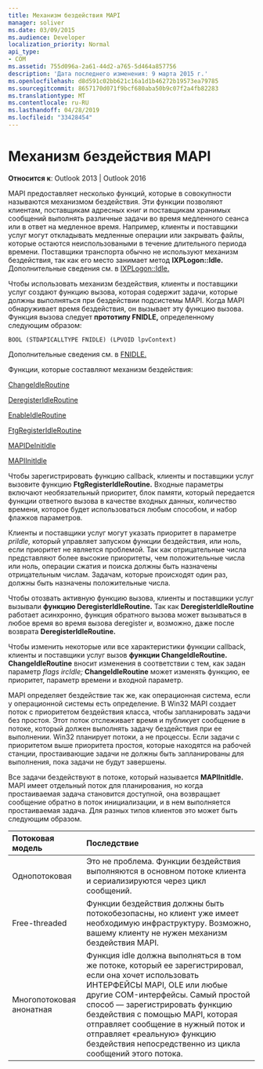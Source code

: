 ```yaml
---
title: Механизм бездействия MAPI
manager: soliver
ms.date: 03/09/2015
ms.audience: Developer
localization_priority: Normal
api_type:
- COM
ms.assetid: 755d096a-2a61-44d2-a765-5d464a857756
description: 'Дата последнего изменения: 9 марта 2015 г.'
ms.openlocfilehash: d8d591c02bb621c16a1d1b46272b19573ea79785
ms.sourcegitcommit: 8657170d071f9bcf680aba50b9c07f2a4fb82283
ms.translationtype: MT
ms.contentlocale: ru-RU
ms.lasthandoff: 04/28/2019
ms.locfileid: "33428454"
---
```

# <a name="mapi-idle-engine"></a>Механизм бездействия MAPI

  
  
**Относится к**: Outlook 2013 | Outlook 2016 
  
MAPI предоставляет несколько функций, которые в совокупности называются механизмом бездействия. Эти функции позволяют клиентам, поставщикам адресных книг и поставщикам хранимых сообщений выполнять различные задачи во время медленного сеанса или в ответ на медленное время. Например, клиенты и поставщики услуг могут откладывать медленные операции или закрывать файлы, которые остаются неиспользоваными в течение длительного периода времени. Поставщики транспорта обычно не используют механизм бездействия, так как его место занимает метод **IXPLogon::Idle.** Дополнительные сведения см. в [IXPLogon::Idle.](ixplogon-idle.md)
  
Чтобы использовать механизм бездействия, клиенты и поставщики услуг создают функцию вызова, которая содержит задачи, которые должны выполняться при бездействии подсистемы MAPI. Когда MAPI обнаруживает время бездействия, он вызывает эту функцию вызова. Функция вызова следует **прототипу FNIDLE,** определенному следующим образом: 
  
 `BOOL (STDAPICALLTYPE FNIDLE) (LPVOID lpvContext)`
  
Дополнительные сведения см. в [FNIDLE.](fnidle.md)
  
Функции, которые составляют механизм бездействия:
  
[ChangeIdleRoutine](changeidleroutine.md)
  
[DeregisterIdleRoutine](deregisteridleroutine.md)
  
[EnableIdleRoutine](enableidleroutine.md)
  
[FtgRegisterIdleRoutine](ftgregisteridleroutine.md)
  
[MAPIDeInitIdle](mapideinitidle.md)
  
[MAPIInitIdle](mapiinitidle.md)
  
Чтобы зарегистрировать функцию callback, клиенты и поставщики услуг вызовите функцию **FtgRegisterIdleRoutine.** Входные параметры включают необязательный приоритет, блок памяти, который передается функции ответного вызова в качестве входных данных, количество времени, которое будет использоваться любым способом, и набор флажков параметров. 
  
Клиенты и поставщики услуг могут указать приоритет в параметре  _priIdle,_ который управляет запуском функции бездействия, или ноль, если приоритет не является проблемой. Так как отрицательные числа представляют более высокие приоритеты, чем положительные числа или ноль, операции сжатия и поиска должны быть назначены отрицательным числам. Задачам, которые происходят один раз, должны быть назначены положительные числа. 
  
Чтобы отозвать активную функцию вызова, клиенты и поставщики услуг вызывали **функцию DeregisterIdleRoutine.** Так как **DeregisterIdleRoutine** работает асинхронно, функция обратного вызова может вызываться в любое время во время вызова deregister и, возможно, даже после возврата **DeregisterIdleRoutine.** 
  
Чтобы изменить некоторые или все характеристики функции callback, клиенты и поставщики услуг вызов **функции ChangeIdleRoutine.** **ChangeIdleRoutine** вносит изменения в соответствии с тем, как задан параметр  _flags ircIdle;_ **ChangeIdleRoutine** может изменять функцию, ее приоритет, параметр времени и входной параметр. 
  
MAPI определяет бездействие так же, как операционная система, если у операционной системы есть определение. В Win32 MAPI создает поток с приоритетом бездействия класса, чтобы запланировать задачи без простоя. Этот поток отслеживает время и публикует сообщение в потоке, который должен выполнять задачу бездействия при ее выполнении. Win32 планирует потоки, а не процессы. Если задачи с приоритетом выше приоритета простоя, которые находятся на рабочей станции, простаивающие задачи не должны быть запланированы для выполнения, пока задачи не будут завершены. 
  
Все задачи бездействуют в потоке, который называется **MAPIInitIdle.** MAPI имеет отдельный поток для планирования, но когда простаиваемая задача становится доступной, она возвращает сообщение обратно в поток инициализации, и в нем выполняется простаиваемая задача. Для разных типов клиентов это может быть следующим образом.
  
|**Потоковая модель**|**Последствие**|
|:-----|:-----|
|Однопотоковая  <br/> |Это не проблема. Функции бездействия выполняются в основном потоке клиента и сериализируются через цикл сообщений.  <br/> |
|Free-threaded  <br/> |Функции бездействия должны быть потокобезопасны, но клиент уже имеет необходимую инфраструктуру. Возможно, вашему клиенту не нужен механизм бездействия MAPI.  <br/> |
|Многопотоковая анонатная  <br/> |Функция idle должна выполняться в том же потоке, который ее зарегистрировал, если она хочет использовать ИНТЕРФЕЙСЫ MAPI, OLE или любые другие COM-интерфейсы. Самый простой способ — зарегистрировать функцию бездействия с помощью MAPI, которая отправляет сообщение в нужный поток и отправляет «реальную» функцию бездействия непосредственно из цикла сообщений этого потока.  <br/> |
   

